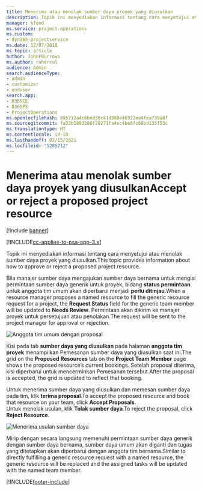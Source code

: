 ```yaml
---
title: Menerima atau menolak sumber daya proyek yang diusulkan
description: Topik ini menyediakan informasi tentang cara menyetujui atau menolak sumber daya proyek yang diusulkan.
manager: kfend
ms.service: project-operations
ms.custom:
- dyn365-projectservice
ms.date: 12/07/2018
ms.topic: article
author: JohnPBurrows
ms.author: ruhercul
audience: Admin
search.audienceType:
- admin
- customizer
- enduser
search.app:
- D365CE
- D365PS
- ProjectOperations
ms.openlocfilehash: 895712a4c6bed38c41d880e46922ea4fea739a8f
ms.sourcegitcommit: fa32b1893286f20271fa4ec4be8fc68bd135f53c
ms.translationtype: HT
ms.contentlocale: id-ID
ms.lasthandoff: 02/15/2021
ms.locfileid: "5285712"
---
```

# <a name="accept-or-reject-a-proposed-project-resource"></a><span data-ttu-id="98ea4-103">Menerima atau menolak sumber daya proyek yang diusulkan</span><span class="sxs-lookup"><span data-stu-id="98ea4-103">Accept or reject a proposed project resource</span></span>

[!include [banner](../includes/psa-now-project-operations.md)]

[!INCLUDE[cc-applies-to-psa-app-3.x](../includes/cc-applies-to-psa-app-3x.md)]

<span data-ttu-id="98ea4-104">Topik ini menyediakan informasi tentang cara menyetujui atau menolak sumber daya proyek yang diusulkan.</span><span class="sxs-lookup"><span data-stu-id="98ea4-104">This topic provides information about how to approve or reject a proposed project resource.</span></span>

<span data-ttu-id="98ea4-105">Bila manajer sumber daya mengajukan sumber daya bernama untuk mengisi permintaan sumber daya generik untuk proyek, bidang **status permintaan** untuk anggota tim umum akan diperbarui menjadi **perlu ditinjau**.</span><span class="sxs-lookup"><span data-stu-id="98ea4-105">When a resource manager proposes a named resource to fill the generic resource request for a project, the **Request Status** field for the generic team member will be updated to **Needs Review**.</span></span> <span data-ttu-id="98ea4-106">Permintaan akan dikirim ke manajer proyek untuk persetujuan atau penolakan.</span><span class="sxs-lookup"><span data-stu-id="98ea4-106">The request will be sent to the project manager for approval or rejection.</span></span>

![Anggota tim umum dengan proposal](media/RM-how-to-19.png)

<span data-ttu-id="98ea4-108">Kisi pada tab **sumber daya yang diusulkan** pada halaman **anggota tim proyek** menampilkan Pemesanan sumber daya yang diusulkan saat ini.</span><span class="sxs-lookup"><span data-stu-id="98ea4-108">The grid on the **Proposed Resources** tab on the **Project Team Member** page shows the proposed resource’s current bookings.</span></span> <span data-ttu-id="98ea4-109">Setelah proposal diterima, kisi diperbarui untuk mencerminkan Pemesanan tersebut.</span><span class="sxs-lookup"><span data-stu-id="98ea4-109">After the proposal is accepted, the grid is updated to reflect that booking.</span></span> 

<span data-ttu-id="98ea4-110">Untuk menerima sumber daya yang diusulkan dan memesan sumber daya pada tim, klik **terima proposal**.</span><span class="sxs-lookup"><span data-stu-id="98ea4-110">To accept the proposed resource and book that resource on your team, click **Accept Proposals**.</span></span>  
<span data-ttu-id="98ea4-111">Untuk menolak usulan, klik **Tolak sumber daya**.</span><span class="sxs-lookup"><span data-stu-id="98ea4-111">To reject the proposal, click **Reject Resource**.</span></span>

![Menerima usulan sumber daya](media/RM-how-to-20.png) 

<span data-ttu-id="98ea4-113">Mirip dengan secara langsung memenuhi permintaan sumber daya generik dengan sumber daya bernama, sumber daya umum akan diganti dan tugas yang ditetapkan akan diperbarui dengan anggota tim bernama.</span><span class="sxs-lookup"><span data-stu-id="98ea4-113">Similar to directly fulfilling a generic resource request with a named resource, the generic resource will be replaced and the assigned tasks will be updated with the named team member.</span></span>


[!INCLUDE[footer-include](../includes/footer-banner.md)]